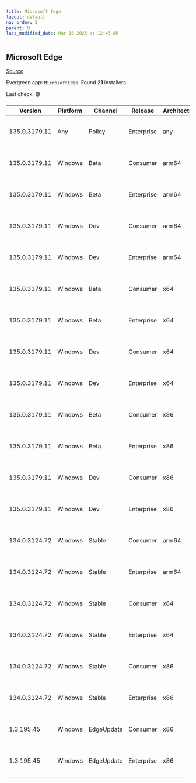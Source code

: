 ```yaml
---
title: Microsoft Edge
layout: default
nav_order: 2
parent: M
last_modified_date: Mar 16 2025 at 12:43 AM
---
```


## Microsoft Edge

[Source](https://www.microsoft.com/edge)

Evergreen app: `MicrosoftEdge`. Found **21** installers.

Last check: 🟢

| Version       | Platform | Channel    | Release    | Architecture | Hash                                                             | URI                                                                                                                                                                                                                                                                                                                      |
| ------------- | -------- | ---------- | ---------- | ------------ | ---------------------------------------------------------------- | ------------------------------------------------------------------------------------------------------------------------------------------------------------------------------------------------------------------------------------------------------------------------------------------------------------------------ |
| 135.0.3179.11 | Any      | Policy     | Enterprise | any          | A72BAD33BEA763AA3B3A58B03E6BE7DCFC0D6419E3B2380B40262F7CF80FE3ED | [https://msedge.sf.dl.delivery.mp.microsoft.com/filestreamingservice/files/934731f7-5a3b-4f65-8f9b-52ea91b2dffc/MicrosoftEdgePolicyTemplates.cab](https://msedge.sf.dl.delivery.mp.microsoft.com/filestreamingservice/files/934731f7-5a3b-4f65-8f9b-52ea91b2dffc/MicrosoftEdgePolicyTemplates.cab)                       |
| 135.0.3179.11 | Windows  | Beta       | Consumer   | arm64        | 693A386F00FD62290D2755C0313F03B1B37608C17694568B9650457CDDF6EF3A | [https://msedge.sf.dl.delivery.mp.microsoft.com/filestreamingservice/files/cedaf750-d4ea-4892-98a2-63c8e9ed88a1/MicrosoftEdgeBetaEnterpriseARM64.msi](https://msedge.sf.dl.delivery.mp.microsoft.com/filestreamingservice/files/cedaf750-d4ea-4892-98a2-63c8e9ed88a1/MicrosoftEdgeBetaEnterpriseARM64.msi)               |
| 135.0.3179.11 | Windows  | Beta       | Enterprise | arm64        | 693A386F00FD62290D2755C0313F03B1B37608C17694568B9650457CDDF6EF3A | [https://msedge.sf.dl.delivery.mp.microsoft.com/filestreamingservice/files/cedaf750-d4ea-4892-98a2-63c8e9ed88a1/MicrosoftEdgeBetaEnterpriseARM64.msi](https://msedge.sf.dl.delivery.mp.microsoft.com/filestreamingservice/files/cedaf750-d4ea-4892-98a2-63c8e9ed88a1/MicrosoftEdgeBetaEnterpriseARM64.msi)               |
| 135.0.3179.11 | Windows  | Dev        | Consumer   | arm64        | 2A130F46D969E2F41F79664D932F5C95715D0FD9BFD33F61D4AB4D758D6446E6 | [https://msedge.sf.dl.delivery.mp.microsoft.com/filestreamingservice/files/5846b50f-d135-45d2-92c0-517cd4068f1e/MicrosoftEdgeDevEnterpriseARM64.msi](https://msedge.sf.dl.delivery.mp.microsoft.com/filestreamingservice/files/5846b50f-d135-45d2-92c0-517cd4068f1e/MicrosoftEdgeDevEnterpriseARM64.msi)                 |
| 135.0.3179.11 | Windows  | Dev        | Enterprise | arm64        | 2A130F46D969E2F41F79664D932F5C95715D0FD9BFD33F61D4AB4D758D6446E6 | [https://msedge.sf.dl.delivery.mp.microsoft.com/filestreamingservice/files/5846b50f-d135-45d2-92c0-517cd4068f1e/MicrosoftEdgeDevEnterpriseARM64.msi](https://msedge.sf.dl.delivery.mp.microsoft.com/filestreamingservice/files/5846b50f-d135-45d2-92c0-517cd4068f1e/MicrosoftEdgeDevEnterpriseARM64.msi)                 |
| 135.0.3179.11 | Windows  | Beta       | Consumer   | x64          | F5DC082FDA9CB4D90F22D568C580F0F9772CCA0F98B10860DFED6A8646D291CA | [https://msedge.sf.dl.delivery.mp.microsoft.com/filestreamingservice/files/0609499d-1969-4766-ac99-35e1dfe9ea2f/MicrosoftEdgeBetaEnterpriseX64.msi](https://msedge.sf.dl.delivery.mp.microsoft.com/filestreamingservice/files/0609499d-1969-4766-ac99-35e1dfe9ea2f/MicrosoftEdgeBetaEnterpriseX64.msi)                   |
| 135.0.3179.11 | Windows  | Beta       | Enterprise | x64          | F5DC082FDA9CB4D90F22D568C580F0F9772CCA0F98B10860DFED6A8646D291CA | [https://msedge.sf.dl.delivery.mp.microsoft.com/filestreamingservice/files/0609499d-1969-4766-ac99-35e1dfe9ea2f/MicrosoftEdgeBetaEnterpriseX64.msi](https://msedge.sf.dl.delivery.mp.microsoft.com/filestreamingservice/files/0609499d-1969-4766-ac99-35e1dfe9ea2f/MicrosoftEdgeBetaEnterpriseX64.msi)                   |
| 135.0.3179.11 | Windows  | Dev        | Consumer   | x64          | E8165EDB137B1E22F65C2ACB4E4FB737BAD9BF81007A352F219978F0E75DFAB1 | [https://msedge.sf.dl.delivery.mp.microsoft.com/filestreamingservice/files/a2f109ff-ad01-4121-b16a-fce75670a3ba/MicrosoftEdgeDevEnterpriseX64.msi](https://msedge.sf.dl.delivery.mp.microsoft.com/filestreamingservice/files/a2f109ff-ad01-4121-b16a-fce75670a3ba/MicrosoftEdgeDevEnterpriseX64.msi)                     |
| 135.0.3179.11 | Windows  | Dev        | Enterprise | x64          | E8165EDB137B1E22F65C2ACB4E4FB737BAD9BF81007A352F219978F0E75DFAB1 | [https://msedge.sf.dl.delivery.mp.microsoft.com/filestreamingservice/files/a2f109ff-ad01-4121-b16a-fce75670a3ba/MicrosoftEdgeDevEnterpriseX64.msi](https://msedge.sf.dl.delivery.mp.microsoft.com/filestreamingservice/files/a2f109ff-ad01-4121-b16a-fce75670a3ba/MicrosoftEdgeDevEnterpriseX64.msi)                     |
| 135.0.3179.11 | Windows  | Beta       | Consumer   | x86          | A4E9BE9D6C40A238ADFF97B2C32EF6FC42129C5DC855F7B0ADD06F0AAEC1F759 | [https://msedge.sf.dl.delivery.mp.microsoft.com/filestreamingservice/files/82ae229e-976a-4c21-8fc3-43abd35c94bd/MicrosoftEdgeBetaEnterpriseX86.msi](https://msedge.sf.dl.delivery.mp.microsoft.com/filestreamingservice/files/82ae229e-976a-4c21-8fc3-43abd35c94bd/MicrosoftEdgeBetaEnterpriseX86.msi)                   |
| 135.0.3179.11 | Windows  | Beta       | Enterprise | x86          | A4E9BE9D6C40A238ADFF97B2C32EF6FC42129C5DC855F7B0ADD06F0AAEC1F759 | [https://msedge.sf.dl.delivery.mp.microsoft.com/filestreamingservice/files/82ae229e-976a-4c21-8fc3-43abd35c94bd/MicrosoftEdgeBetaEnterpriseX86.msi](https://msedge.sf.dl.delivery.mp.microsoft.com/filestreamingservice/files/82ae229e-976a-4c21-8fc3-43abd35c94bd/MicrosoftEdgeBetaEnterpriseX86.msi)                   |
| 135.0.3179.11 | Windows  | Dev        | Consumer   | x86          | 9EB0F7794731F103EBC6C5AAF126AA4D5B27E8EBDDCF690F949DF6B48571E900 | [https://msedge.sf.dl.delivery.mp.microsoft.com/filestreamingservice/files/1a3c67ed-bce8-4bd3-a83b-41076d6691fe/MicrosoftEdgeDevEnterpriseX86.msi](https://msedge.sf.dl.delivery.mp.microsoft.com/filestreamingservice/files/1a3c67ed-bce8-4bd3-a83b-41076d6691fe/MicrosoftEdgeDevEnterpriseX86.msi)                     |
| 135.0.3179.11 | Windows  | Dev        | Enterprise | x86          | 9EB0F7794731F103EBC6C5AAF126AA4D5B27E8EBDDCF690F949DF6B48571E900 | [https://msedge.sf.dl.delivery.mp.microsoft.com/filestreamingservice/files/1a3c67ed-bce8-4bd3-a83b-41076d6691fe/MicrosoftEdgeDevEnterpriseX86.msi](https://msedge.sf.dl.delivery.mp.microsoft.com/filestreamingservice/files/1a3c67ed-bce8-4bd3-a83b-41076d6691fe/MicrosoftEdgeDevEnterpriseX86.msi)                     |
| 134.0.3124.72 | Windows  | Stable     | Consumer   | arm64        | F1AEFDA0C433C2352C491718818F82240827E15DE4BFDB0AAA1100CCC943EFEF | [https://msedge.sf.dl.delivery.mp.microsoft.com/filestreamingservice/files/848cc059-42a4-46c0-af59-bb8d3d3f6d64/MicrosoftEdgeEnterpriseARM64.msi](https://msedge.sf.dl.delivery.mp.microsoft.com/filestreamingservice/files/848cc059-42a4-46c0-af59-bb8d3d3f6d64/MicrosoftEdgeEnterpriseARM64.msi)                       |
| 134.0.3124.72 | Windows  | Stable     | Enterprise | arm64        | F1AEFDA0C433C2352C491718818F82240827E15DE4BFDB0AAA1100CCC943EFEF | [https://msedge.sf.dl.delivery.mp.microsoft.com/filestreamingservice/files/848cc059-42a4-46c0-af59-bb8d3d3f6d64/MicrosoftEdgeEnterpriseARM64.msi](https://msedge.sf.dl.delivery.mp.microsoft.com/filestreamingservice/files/848cc059-42a4-46c0-af59-bb8d3d3f6d64/MicrosoftEdgeEnterpriseARM64.msi)                       |
| 134.0.3124.72 | Windows  | Stable     | Consumer   | x64          | C04D0714EC85A5502B121EF96E8CFD290A587CB4D850FCB88905503AF98F3D3E | [https://msedge.sf.dl.delivery.mp.microsoft.com/filestreamingservice/files/fb812362-632c-45ee-80e7-f0abc12d9d03/MicrosoftEdgeEnterpriseX64.msi](https://msedge.sf.dl.delivery.mp.microsoft.com/filestreamingservice/files/fb812362-632c-45ee-80e7-f0abc12d9d03/MicrosoftEdgeEnterpriseX64.msi)                           |
| 134.0.3124.72 | Windows  | Stable     | Enterprise | x64          | C04D0714EC85A5502B121EF96E8CFD290A587CB4D850FCB88905503AF98F3D3E | [https://msedge.sf.dl.delivery.mp.microsoft.com/filestreamingservice/files/fb812362-632c-45ee-80e7-f0abc12d9d03/MicrosoftEdgeEnterpriseX64.msi](https://msedge.sf.dl.delivery.mp.microsoft.com/filestreamingservice/files/fb812362-632c-45ee-80e7-f0abc12d9d03/MicrosoftEdgeEnterpriseX64.msi)                           |
| 134.0.3124.72 | Windows  | Stable     | Consumer   | x86          | 89068779F82FDC21523DADEB9263E0851C7B42C5E84EA0C1F6F43A6BF211D681 | [https://msedge.sf.dl.delivery.mp.microsoft.com/filestreamingservice/files/a16ce0d1-6a67-4789-9b5c-99c13ef5e4f1/MicrosoftEdgeEnterpriseX86.msi](https://msedge.sf.dl.delivery.mp.microsoft.com/filestreamingservice/files/a16ce0d1-6a67-4789-9b5c-99c13ef5e4f1/MicrosoftEdgeEnterpriseX86.msi)                           |
| 134.0.3124.72 | Windows  | Stable     | Enterprise | x86          | 89068779F82FDC21523DADEB9263E0851C7B42C5E84EA0C1F6F43A6BF211D681 | [https://msedge.sf.dl.delivery.mp.microsoft.com/filestreamingservice/files/a16ce0d1-6a67-4789-9b5c-99c13ef5e4f1/MicrosoftEdgeEnterpriseX86.msi](https://msedge.sf.dl.delivery.mp.microsoft.com/filestreamingservice/files/a16ce0d1-6a67-4789-9b5c-99c13ef5e4f1/MicrosoftEdgeEnterpriseX86.msi)                           |
| 1.3.195.45    | Windows  | EdgeUpdate | Consumer   | x86          | 700E5BB6A5A53998DC2A6489887959D4CEEAE9B9DE9D40519E5E339970800570 | [https://msedge.sf.dl.delivery.mp.microsoft.com/filestreamingservice/files/256d3512-b2cf-43c3-98cc-7dae2bb83622/MicrosoftEdgeUpdateSetup_X86_1.3.195.45.exe](https://msedge.sf.dl.delivery.mp.microsoft.com/filestreamingservice/files/256d3512-b2cf-43c3-98cc-7dae2bb83622/MicrosoftEdgeUpdateSetup_X86_1.3.195.45.exe) |
| 1.3.195.45    | Windows  | EdgeUpdate | Enterprise | x86          | 700E5BB6A5A53998DC2A6489887959D4CEEAE9B9DE9D40519E5E339970800570 | [https://msedge.sf.dl.delivery.mp.microsoft.com/filestreamingservice/files/256d3512-b2cf-43c3-98cc-7dae2bb83622/MicrosoftEdgeUpdateSetup_X86_1.3.195.45.exe](https://msedge.sf.dl.delivery.mp.microsoft.com/filestreamingservice/files/256d3512-b2cf-43c3-98cc-7dae2bb83622/MicrosoftEdgeUpdateSetup_X86_1.3.195.45.exe) |
